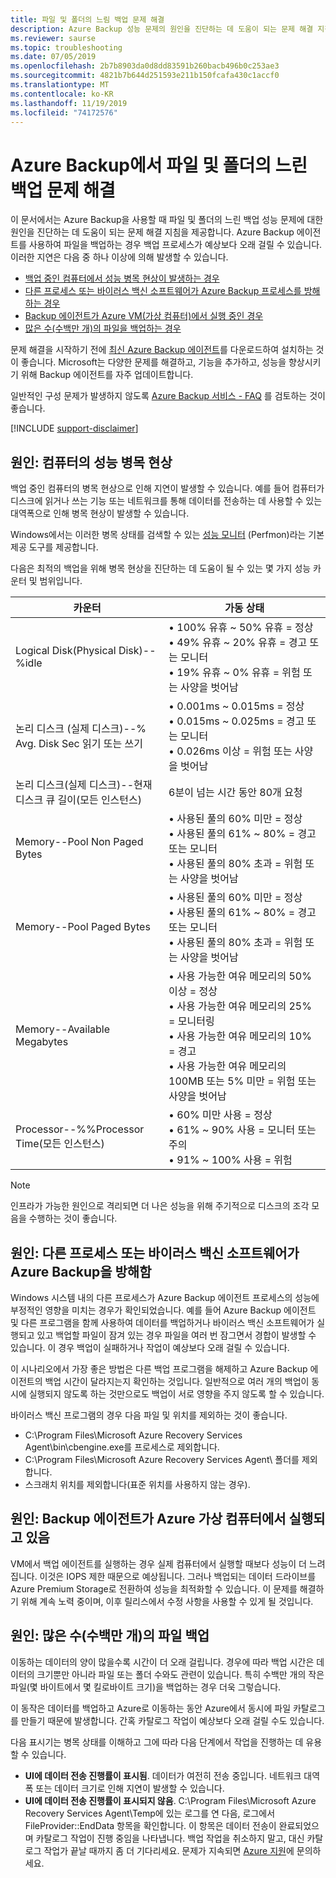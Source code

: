 ```yaml
---
title: 파일 및 폴더의 느림 백업 문제 해결
description: Azure Backup 성능 문제의 원인을 진단하는 데 도움이 되는 문제 해결 지침을 제공합니다.
ms.reviewer: saurse
ms.topic: troubleshooting
ms.date: 07/05/2019
ms.openlocfilehash: 2b7b8903da0d8dd83591b260bacb496b0c253ae3
ms.sourcegitcommit: 4821b7b644d251593e211b150fcafa430c1accf0
ms.translationtype: MT
ms.contentlocale: ko-KR
ms.lasthandoff: 11/19/2019
ms.locfileid: "74172576"
---
```

# <a name="troubleshoot-slow-backup-of-files-and-folders-in-azure-backup"></a>Azure Backup에서 파일 및 폴더의 느린 백업 문제 해결

이 문서에서는 Azure Backup을 사용할 때 파일 및 폴더의 느린 백업 성능 문제에 대한 원인을 진단하는 데 도움이 되는 문제 해결 지침을 제공합니다. Azure Backup 에이전트를 사용하여 파일을 백업하는 경우 백업 프로세스가 예상보다 오래 걸릴 수 있습니다. 이러한 지연은 다음 중 하나 이상에 의해 발생할 수 있습니다.

* [백업 중인 컴퓨터에서 성능 병목 현상이 발생하는 경우](#cause1)
* [다른 프로세스 또는 바이러스 백신 소프트웨어가 Azure Backup 프로세스를 방해하는 경우](#cause2)
* [Backup 에이전트가 Azure VM(가상 컴퓨터)에서 실행 중인 경우](#cause3)  
* [많은 수(수백만 개)의 파일을 백업하는 경우](#cause4)

문제 해결을 시작하기 전에 [최신 Azure Backup 에이전트](https://aka.ms/azurebackup_agent)를 다운로드하여 설치하는 것이 좋습니다. Microsoft는 다양한 문제를 해결하고, 기능을 추가하고, 성능을 향상시키기 위해 Backup 에이전트를 자주 업데이트합니다.

일반적인 구성 문제가 발생하지 않도록 [Azure Backup 서비스 - FAQ](backup-azure-backup-faq.md) 를 검토하는 것이 좋습니다.

[!INCLUDE [support-disclaimer](../../includes/support-disclaimer.md)]

<a id="cause1"></a>

## <a name="cause-performance-bottlenecks-on-the-computer"></a>원인: 컴퓨터의 성능 병목 현상

백업 중인 컴퓨터의 병목 현상으로 인해 지연이 발생할 수 있습니다. 예를 들어 컴퓨터가 디스크에 읽거나 쓰는 기능 또는 네트워크를 통해 데이터를 전송하는 데 사용할 수 있는 대역폭으로 인해 병목 현상이 발생할 수 있습니다.

Windows에서는 이러한 병목 상태를 검색할 수 있는 [성능 모니터](https://technet.microsoft.com/magazine/2008.08.pulse.aspx) (Perfmon)라는 기본 제공 도구를 제공합니다.

다음은 최적의 백업을 위해 병목 현상을 진단하는 데 도움이 될 수 있는 몇 가지 성능 카운터 및 범위입니다.

| 카운터 | 가동 상태 |
| --- | --- |
| Logical Disk(Physical Disk)--%idle |• 100% 유휴 ~ 50% 유휴 = 정상</br>• 49% 유휴 ~ 20% 유휴 = 경고 또는 모니터</br>• 19% 유휴 ~ 0% 유휴 = 위험 또는 사양을 벗어남 |
| 논리 디스크 (실제 디스크)--% Avg. Disk Sec 읽기 또는 쓰기 |• 0.001ms ~ 0.015ms = 정상</br>• 0.015ms ~ 0.025ms = 경고 또는 모니터</br>• 0.026ms 이상 = 위험 또는 사양을 벗어남 |
| 논리 디스크(실제 디스크)--현재 디스크 큐 길이(모든 인스턴스) |6분이 넘는 시간 동안 80개 요청 |
| Memory--Pool Non Paged Bytes |• 사용된 풀의 60% 미만 = 정상<br>• 사용된 풀의 61% ~ 80% = 경고 또는 모니터</br>• 사용된 풀의 80% 초과 = 위험 또는 사양을 벗어남 |
| Memory--Pool Paged Bytes |• 사용된 풀의 60% 미만 = 정상</br>• 사용된 풀의 61% ~ 80% = 경고 또는 모니터</br>• 사용된 풀의 80% 초과 = 위험 또는 사양을 벗어남 |
| Memory--Available Megabytes |• 사용 가능한 여유 메모리의 50% 이상 = 정상</br>• 사용 가능한 여유 메모리의 25% = 모니터링</br>• 사용 가능한 여유 메모리의 10% = 경고</br>• 사용 가능한 여유 메모리의 100MB 또는 5% 미만 = 위험 또는 사양을 벗어남 |
| Processor--\%%Processor Time(모든 인스턴스) |• 60% 미만 사용 = 정상</br>• 61% ~ 90% 사용 = 모니터 또는 주의</br>• 91% ~ 100% 사용 = 위험 |

> [!NOTE]
> 인프라가 가능한 원인으로 격리되면 더 나은 성능을 위해 주기적으로 디스크의 조각 모음을 수행하는 것이 좋습니다.
>
>

<a id="cause2"></a>

## <a name="cause-another-process-or-antivirus-software-interfering-with-azure-backup"></a>원인: 다른 프로세스 또는 바이러스 백신 소프트웨어가 Azure Backup을 방해함

Windows 시스템 내의 다른 프로세스가 Azure Backup 에이전트 프로세스의 성능에 부정적인 영향을 미치는 경우가 확인되었습니다. 예를 들어 Azure Backup 에이전트 및 다른 프로그램을 함께 사용하여 데이터를 백업하거나 바이러스 백신 소프트웨어가 실행되고 있고 백업할 파일이 잠겨 있는 경우 파일을 여러 번 잠그면서 경합이 발생할 수 있습니다. 이 경우 백업이 실패하거나 작업이 예상보다 오래 걸릴 수 있습니다.

이 시나리오에서 가장 좋은 방법은 다른 백업 프로그램을 해제하고 Azure Backup 에이전트의 백업 시간이 달라지는지 확인하는 것입니다. 일반적으로 여러 개의 백업이 동시에 실행되지 않도록 하는 것만으로도 백업이 서로 영향을 주지 않도록 할 수 있습니다.

바이러스 백신 프로그램의 경우 다음 파일 및 위치를 제외하는 것이 좋습니다.

* C:\Program Files\Microsoft Azure Recovery Services Agent\bin\cbengine.exe를 프로세스로 제외합니다.
* C:\Program Files\Microsoft Azure Recovery Services Agent\ 폴더를 제외합니다.
* 스크래치 위치를 제외합니다(표준 위치를 사용하지 않는 경우).

<a id="cause3"></a>

## <a name="cause-backup-agent-running-on-an-azure-virtual-machine"></a>원인: Backup 에이전트가 Azure 가상 컴퓨터에서 실행되고 있음

VM에서 백업 에이전트를 실행하는 경우 실제 컴퓨터에서 실행할 때보다 성능이 더 느려집니다. 이것은 IOPS 제한 때문으로 예상됩니다.  그러나 백업되는 데이터 드라이브를 Azure Premium Storage로 전환하여 성능을 최적화할 수 있습니다. 이 문제를 해결하기 위해 계속 노력 중이며, 이후 릴리스에서 수정 사항을 사용할 수 있게 될 것입니다.

<a id="cause4"></a>

## <a name="cause-backing-up-a-large-number-millions-of-files"></a>원인: 많은 수(수백만 개)의 파일 백업

이동하는 데이터의 양이 많을수록 시간이 더 오래 걸립니다. 경우에 따라 백업 시간은 데이터의 크기뿐만 아니라 파일 또는 폴더 수와도 관련이 있습니다. 특히 수백만 개의 작은 파일(몇 바이트에서 몇 킬로바이트 크기)을 백업하는 경우 더욱 그렇습니다.

이 동작은 데이터를 백업하고 Azure로 이동하는 동안 Azure에서 동시에 파일 카탈로그를 만들기 때문에 발생합니다. 간혹 카탈로그 작업이 예상보다 오래 걸릴 수도 있습니다.

다음 표시기는 병목 상태를 이해하고 그에 따라 다음 단계에서 작업을 진행하는 데 유용할 수 있습니다.

* **UI에 데이터 전송 진행률이 표시됨**. 데이터가 여전히 전송 중입니다. 네트워크 대역폭 또는 데이터 크기로 인해 지연이 발생할 수 있습니다.
* **UI에 데이터 전송 진행률이 표시되지 않음**. C:\Program Files\Microsoft Azure Recovery Services Agent\Temp에 있는 로그를 연 다음, 로그에서 FileProvider::EndData 항목을 확인합니다. 이 항목은 데이터 전송이 완료되었으며 카탈로그 작업이 진행 중임을 나타냅니다. 백업 작업을 취소하지 말고, 대신 카탈로그 작업가 끝날 때까지 좀 더 기다리세요. 문제가 지속되면 [Azure 지원](https://portal.azure.com/#create/Microsoft.Support)에 문의하세요.

